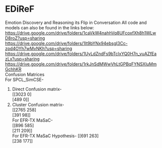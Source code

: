 # EDiReF
Emotion Discovery and Reasoning its Flip in Conversation
All code and models can also be found in the links below:
https://drive.google.com/drive/folders/1caVkW4nahhVq8UFcoxfXh8h1WLwD8roZ?usp=sharing
https://drive.google.com/drive/folders/1It9bYNx94ebsgI3Cc-zpd4OYh7wMvNKh?usp=sharing
https://drive.google.com/drive/folders/1UyLdZndFs9bTclxYQ0H7n_yuAZfEazLx?usp=sharing
https://drive.google.com/drive/folders/1rkJnSdMWwVhLtGPBqFYNSXluMmGchhKR  
Confusion Matrices  
For SPCL_SimCSE-  
1. Direct Confusion matrix-  
   [[3023 0]  
   [489 0]]  
2. Cluster Confusion matrix-  
   [[2765 258]  
   [391 98]]  
For EFR-TX MaSaC-  
[[896 585]  
[211 209]]  
For EFR-TX MaSaC Hypothesis-
[[691 263]  
[238 177]]


